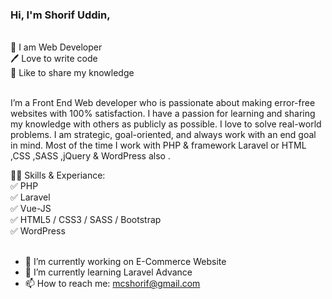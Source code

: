 ### Hi, I'm Shorif Uddin,
<br>
👑 I am Web Developer<br>
🖊️ Love to write code<br>
🎤 Like to share my knowledge<br><br>

I’m a Front End Web developer who is passionate about making error-free websites with 100% satisfaction. I have a passion for learning and sharing my knowledge with others as publicly as possible. I love to solve real-world problems. I am strategic, goal-oriented, and always work with an end goal in mind. Most of the time I work with PHP & framework Laravel or HTML ,CSS ,SASS ,jQuery & WordPress also  .

👨‍💻 Skills & Experiance:<br>
✅ PHP <br>
✅ Laravel <br>
✅ Vue-JS <br>
✅ HTML5 / CSS3 / SASS / Bootstrap <br>
✅ WordPress <br><br>

- 🔭 I’m currently working on E-Commerce Website 
- 🌱 I’m currently learning Laravel Advance 
- 📫 How to reach me: mcshorif@gmail.com 


